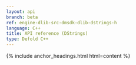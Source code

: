 ```yaml
---
layout: api
branch: beta
ref: engine-dlib-src-dmsdk-dlib-dstrings-h
language: C++
title: API reference (DStrings)
type: Defold C++
---
```

{% include anchor_headings.html html=content %}